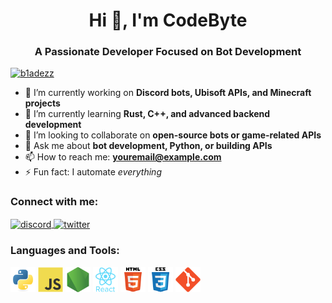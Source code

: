 <h1 align="center">Hi 👋, I'm CodeByte</h1>
<h3 align="center">A Passionate Developer Focused on Bot Development</h3>

<p align="left">
  <a href="https://github.com/ryo-ma/github-profile-trophy">
    <img src="https://github-profile-trophy.vercel.app/?username=b1adezz" alt="b1adezz" />
  </a>
</p>

- 🔭 I’m currently working on **Discord bots, Ubisoft APIs, and Minecraft projects**
- 🌱 I’m currently learning **Rust, C++, and advanced backend development**
- 👯 I’m looking to collaborate on **open-source bots or game-related APIs**
- 💬 Ask me about **bot development, Python, or building APIs**
- 📫 How to reach me: **youremail@example.com**
- ⚡ Fun fact: I automate *everything*

<h3 align="left">Connect with me:</h3>
<p align="left">
  <a href="https://discord.gg/yourinvite" target="_blank">
    <img align="center" src="https://raw.githubusercontent.com/rahuldkjain/github-profile-readme-generator/master/src/images/icons/Social/discord.svg" alt="discord" height="30" width="40" />
  </a>
  <a href="https://twitter.com/yourhandle" target="_blank">
    <img align="center" src="https://raw.githubusercontent.com/rahuldkjain/github-profile-readme-generator/master/src/images/icons/Social/twitter.svg" alt="twitter" height="30" width="40" />
  </a>
</p>

<h3 align="left">Languages and Tools:</h3>
<p align="left">
  <img src="https://raw.githubusercontent.com/devicons/devicon/master/icons/python/python-original.svg" alt="python" width="40" height="40"/>
  <img src="https://raw.githubusercontent.com/devicons/devicon/master/icons/javascript/javascript-original.svg" alt="javascript" width="40" height="40"/>
  <img src="https://raw.githubusercontent.com/devicons/devicon/master/icons/nodejs/nodejs-original.svg" alt="nodejs" width="40" height="40"/>
  <img src="https://raw.githubusercontent.com/devicons/devicon/master/icons/react/react-original-wordmark.svg" alt="react" width="40" height="40"/>
  <img src="https://raw.githubusercontent.com/devicons/devicon/master/icons/html5/html5-original-wordmark.svg" alt="html5" width="40" height="40"/>
  <img src="https://raw.githubusercontent.com/devicons/devicon/master/icons/css3/css3-original-wordmark.svg" alt="css3" width="40" height="40"/>
  <img src="https://raw.githubusercontent.com/devicons/devicon/master/icons/git/git-original.svg" alt="git" width="40" height="40"/>
  <!-- Add more as needed -->
</p>
